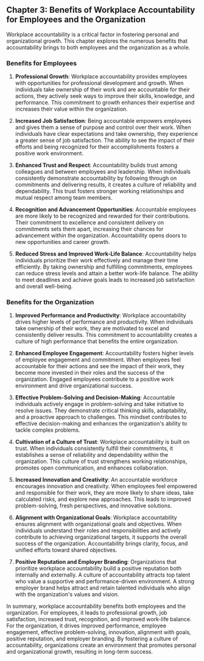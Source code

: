 Chapter 3: Benefits of Workplace Accountability for Employees and the Organization
----------------------------------------------------------------------------------

Workplace accountability is a critical factor in fostering personal and organizational growth. This chapter explores the numerous benefits that accountability brings to both employees and the organization as a whole.

### **Benefits for Employees**

1. **Professional Growth**: Workplace accountability provides employees with opportunities for professional development and growth. When individuals take ownership of their work and are accountable for their actions, they actively seek ways to improve their skills, knowledge, and performance. This commitment to growth enhances their expertise and increases their value within the organization.

2. **Increased Job Satisfaction**: Being accountable empowers employees and gives them a sense of purpose and control over their work. When individuals have clear expectations and take ownership, they experience a greater sense of job satisfaction. The ability to see the impact of their efforts and being recognized for their accomplishments fosters a positive work environment.

3. **Enhanced Trust and Respect**: Accountability builds trust among colleagues and between employees and leadership. When individuals consistently demonstrate accountability by following through on commitments and delivering results, it creates a culture of reliability and dependability. This trust fosters stronger working relationships and mutual respect among team members.

4. **Recognition and Advancement Opportunities**: Accountable employees are more likely to be recognized and rewarded for their contributions. Their commitment to excellence and consistent delivery on commitments sets them apart, increasing their chances for advancement within the organization. Accountability opens doors to new opportunities and career growth.

5. **Reduced Stress and Improved Work-Life Balance**: Accountability helps individuals prioritize their work effectively and manage their time efficiently. By taking ownership and fulfilling commitments, employees can reduce stress levels and attain a better work-life balance. The ability to meet deadlines and achieve goals leads to increased job satisfaction and overall well-being.

### **Benefits for the Organization**

1. **Improved Performance and Productivity**: Workplace accountability drives higher levels of performance and productivity. When individuals take ownership of their work, they are motivated to excel and consistently deliver results. This commitment to accountability creates a culture of high performance that benefits the entire organization.

2. **Enhanced Employee Engagement**: Accountability fosters higher levels of employee engagement and commitment. When employees feel accountable for their actions and see the impact of their work, they become more invested in their roles and the success of the organization. Engaged employees contribute to a positive work environment and drive organizational success.

3. **Effective Problem-Solving and Decision-Making**: Accountable individuals actively engage in problem-solving and take initiative to resolve issues. They demonstrate critical thinking skills, adaptability, and a proactive approach to challenges. This mindset contributes to effective decision-making and enhances the organization's ability to tackle complex problems.

4. **Cultivation of a Culture of Trust**: Workplace accountability is built on trust. When individuals consistently fulfill their commitments, it establishes a sense of reliability and dependability within the organization. This culture of trust strengthens working relationships, promotes open communication, and enhances collaboration.

5. **Increased Innovation and Creativity**: An accountable workforce encourages innovation and creativity. When employees feel empowered and responsible for their work, they are more likely to share ideas, take calculated risks, and explore new approaches. This leads to improved problem-solving, fresh perspectives, and innovative solutions.

6. **Alignment with Organizational Goals**: Workplace accountability ensures alignment with organizational goals and objectives. When individuals understand their roles and responsibilities and actively contribute to achieving organizational targets, it supports the overall success of the organization. Accountability brings clarity, focus, and unified efforts toward shared objectives.

7. **Positive Reputation and Employer Branding**: Organizations that prioritize workplace accountability build a positive reputation both internally and externally. A culture of accountability attracts top talent who value a supportive and performance-driven environment. A strong employer brand helps attract and retain talented individuals who align with the organization's values and vision.

In summary, workplace accountability benefits both employees and the organization. For employees, it leads to professional growth, job satisfaction, increased trust, recognition, and improved work-life balance. For the organization, it drives improved performance, employee engagement, effective problem-solving, innovation, alignment with goals, positive reputation, and employer branding. By fostering a culture of accountability, organizations create an environment that promotes personal and organizational growth, resulting in long-term success.
